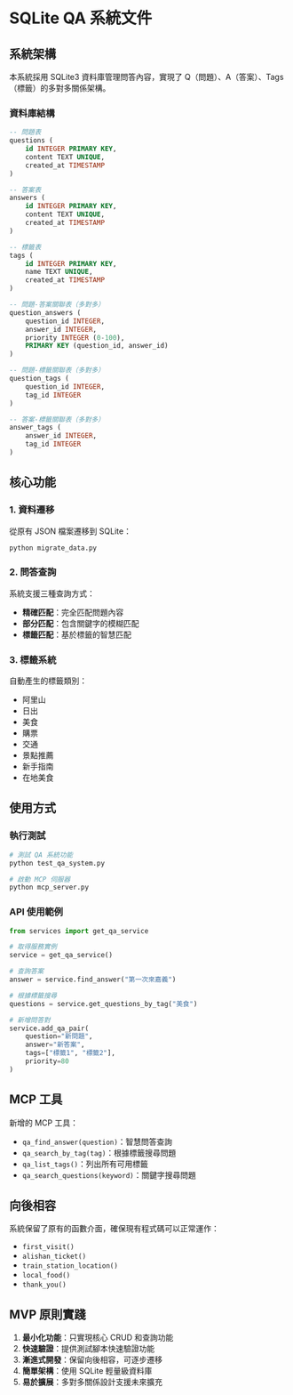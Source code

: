 # SQLite QA 系統文件

## 系統架構

本系統採用 SQLite3 資料庫管理問答內容，實現了 Q（問題）、A（答案）、Tags（標籤）的多對多關係架構。

### 資料庫結構

```sql
-- 問題表
questions (
    id INTEGER PRIMARY KEY,
    content TEXT UNIQUE,
    created_at TIMESTAMP
)

-- 答案表
answers (
    id INTEGER PRIMARY KEY,
    content TEXT UNIQUE,
    created_at TIMESTAMP
)

-- 標籤表
tags (
    id INTEGER PRIMARY KEY,
    name TEXT UNIQUE,
    created_at TIMESTAMP
)

-- 問題-答案關聯表（多對多）
question_answers (
    question_id INTEGER,
    answer_id INTEGER,
    priority INTEGER (0-100),
    PRIMARY KEY (question_id, answer_id)
)

-- 問題-標籤關聯表（多對多）
question_tags (
    question_id INTEGER,
    tag_id INTEGER
)

-- 答案-標籤關聯表（多對多）
answer_tags (
    answer_id INTEGER,
    tag_id INTEGER
)
```

## 核心功能

### 1. 資料遷移

從原有 JSON 檔案遷移到 SQLite：

```bash
python migrate_data.py
```

### 2. 問答查詢

系統支援三種查詢方式：
- **精確匹配**：完全匹配問題內容
- **部分匹配**：包含關鍵字的模糊匹配
- **標籤匹配**：基於標籤的智慧匹配

### 3. 標籤系統

自動產生的標籤類別：
- 阿里山
- 日出
- 美食
- 購票
- 交通
- 景點推薦
- 新手指南
- 在地美食

## 使用方式

### 執行測試

```bash
# 測試 QA 系統功能
python test_qa_system.py

# 啟動 MCP 伺服器
python mcp_server.py
```

### API 使用範例

```python
from services import get_qa_service

# 取得服務實例
service = get_qa_service()

# 查詢答案
answer = service.find_answer("第一次來嘉義")

# 根據標籤搜尋
questions = service.get_questions_by_tag("美食")

# 新增問答對
service.add_qa_pair(
    question="新問題",
    answer="新答案",
    tags=["標籤1", "標籤2"],
    priority=80
)
```

## MCP 工具

新增的 MCP 工具：
- `qa_find_answer(question)`：智慧問答查詢
- `qa_search_by_tag(tag)`：根據標籤搜尋問題
- `qa_list_tags()`：列出所有可用標籤
- `qa_search_questions(keyword)`：關鍵字搜尋問題

## 向後相容

系統保留了原有的函數介面，確保現有程式碼可以正常運作：
- `first_visit()`
- `alishan_ticket()`
- `train_station_location()`
- `local_food()`
- `thank_you()`

## MVP 原則實踐

1. **最小化功能**：只實現核心 CRUD 和查詢功能
2. **快速驗證**：提供測試腳本快速驗證功能
3. **漸進式開發**：保留向後相容，可逐步遷移
4. **簡單架構**：使用 SQLite 輕量級資料庫
5. **易於擴展**：多對多關係設計支援未來擴充